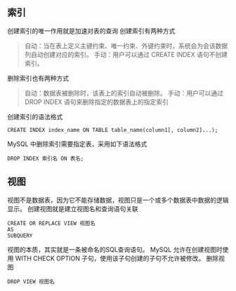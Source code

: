 ## 索引
创建索引的唯一作用就是加速对表的查询
创建索引有两种方式
	
>自动：当在表上定义主键约束、唯一约束、外键约束时，系统会为会该数据列自动创建对应的索引。
>手动：用户可以通过 CREATE INDEX 语句不创建索引。

删除索引也有两种方式
	
>自动：数据表被删除时，该表上的索引自动被删除。
>手动：用户可以通过 DROP INDEX 语句来删除指定的数据表上的指定索引
	
创建索引的语法格式
```
CREATE INDEX index_name ON TABLE table_name(column1[, column2]...);
```
MySQL 中删除索引需要指定表，采用如下语法格式
```
DROP INDEX 索引名 ON 表名;
```
## 视图
视图不是数据表，因为它不能存储数据，视图只是一个或多个数据表中数据的逻辑显示。
创建视图就是建立视图名和查询语句关联
```
CREATE OR REPLACE VIEW 视图名
AS 
SUBQUERY
```
视图的本质，其实就是一条被命名的SQL查询语句。
MySQL 允许在创建视图时使用 WITH CHECK OPTION 子句，使用该子句创建的子句不允许被修改。
删除视图
```
DROP VIEW 视图名
```